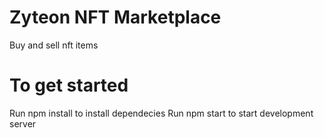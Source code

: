 # Zyteon NFT Marketplace

Buy and sell nft items 



# To get started

Run npm install to install dependecies 
Run npm start to start development server